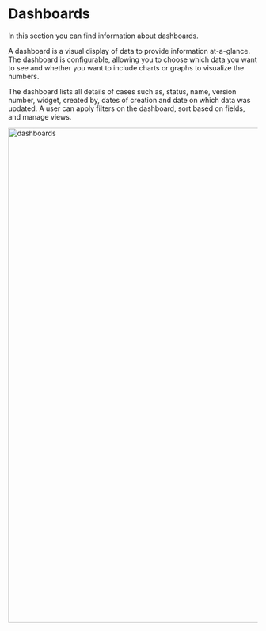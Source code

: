 # Dashboards

In this section you can find information about dashboards.

A dashboard is a visual display of data to provide information at-a-glance. The dashboard is configurable, allowing you to choose which data you want to see and whether you want to include charts or graphs to visualize the numbers.

The dashboard lists all details of cases such as, status, name, version number, widget, created by, dates of creation and date on which data was updated. A user can apply filters on the dashboard, sort based on fields, and manage views. 

<img src="../images/dashboard.png" alt="dashboards" width="1000" height="1000"/>
